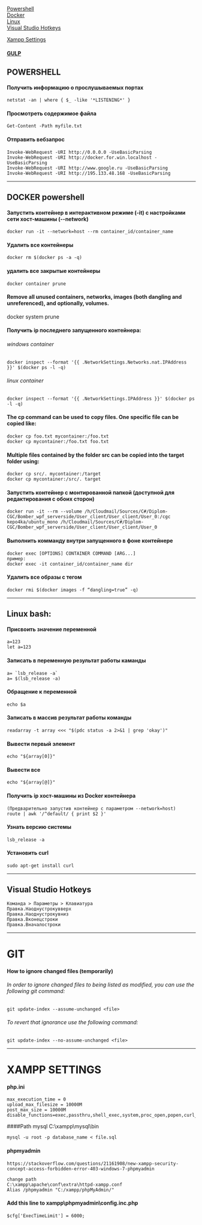 
[Powershell](#powershell)  
[Docker](#docker-powershell)  
[Linux](#linux-bash)  
[Visual Studio Hotkeys](#visual-studio-hotkeys)

[Xampp Settings](#xampp-settings)
#### [GULP](gulp-guide.md)


## POWERSHELL
#### Получить информацию о прослушываемых портах
 	netstat -an | where { $_ -like '*LISTENING*' } 

#### Просмотреть содержимое файла 
	Get-Content -Path myfile.txt  

#### Отправить вебзапрос
	Invoke-WebRequest -URI http://0.0.0.0 -UseBasicParsing
	Invoke-WebRequest -URI http://docker.for.win.localhost -UseBasicParsing
	Invoke-WebRequest -URI http://www.google.ru -UseBasicParsing
	Invoke-WebRequest -URI http://195.133.48.168 -UseBasicParsing

---

## DOCKER powershell	
#### Запустить контейнер в интерактивном режиме (-it) с настройками сети хост-машины (--network) 
	docker run -it --network=host --rm container_id/container_name	
	
#### Удалить все контейнеры
	docker rm $(docker ps -a -q)  
	
#### удалить все закрытые контейнеры
	docker container prune  
	
#### Remove all unused containers, networks, images (both dangling and unreferenced), and optionally, volumes.
docker system prune

#### Получить ip последнего запущенного контейнера:
 ###### windows container
	docker inspect --format '{{ .NetworkSettings.Networks.nat.IPAddress }}' $(docker ps -l -q) 
 ###### linux container
	docker inspect --format '{{ .NetworkSettings.IPAddress }}' $(docker ps -l -q)  


#### The cp command can be used to copy files. One specific file can be copied like:
	docker cp foo.txt mycontainer:/foo.txt
	docker cp mycontainer:/foo.txt foo.txt
#### Multiple files contained by the folder src can be copied into the target folder using:
	docker cp src/. mycontainer:/target
	docker cp mycontainer:/src/. target

#### Запустить контейнер с монтированной папкой (доступной для редактирования с обоих сторон) 
	docker run -it --rm --volume /h/Cloudmail/Sources/C#/Diplom-CGC/Bomber_wpf_serverside/User_client/User_client/User_0:/cgc kepo4ka/ubuntu_mono /h/Cloudmail/Sources/C#/Diplom-CGC/Bomber_wpf_serverside/User_client/User_client/User_0

#### Выполнить комманду внутри запущенного в фоне контейнере
	docker exec [OPTIONS] CONTAINER COMMAND [ARG...]
	пример:
	docker exec -it container_id/container_name dir

#### Удалить все образы с тегом <none>
	docker rmi $(docker images -f “dangling=true” -q)


---

## Linux bash:
#### Присвоить значение переменной
	a=123
	let a=123
#### Записать в переменную результат работы каманды
	a= `lsb_release -a`
	a= $(lsb_release -a)

#### Обращение к переменной
	echo $a

#### Записать в массив результат работы команды
	readarray -t array <<< "$(pdc status -a 2>&1 | grep 'okay')"
#### Вывести первый элемент
	echo "${array[0]}"
#### Вывести все 
	echo "${array[@]}"
	
#### Получить ip хост-машины из Docker контейнера 
	(Предварительно запустив контейнер с параметром --network=host) 
	route | awk '/^default/ { print $2 }'  

#### Узнать версию системы
	lsb_release -a

#### Установить curl
	sudo apt-get install curl

---
## Visual Studio Hotkeys
	Команда > Параметры > Клавиатура
	Правка.Наоднустрокувверх
	Правка.Наоднустрокувниз
	Правка.Вконецстроки
	Правка.Вначалостроки
	
---
	
# GIT
#### How to ignore changed files (temporarily)

###### In order to ignore changed files to being listed as modified, you can use the following git command:

	git update-index --assume-unchanged <file>
	
###### To revert that ignorance use the following command:

	git update-index --no-assume-unchanged <file>
	

---
	
# XAMPP SETTINGS

#### php.ini
	max_execution_time = 0
	upload_max_filesize = 10000M
	post_max_size = 10000M
	disable_functions=exec,passthru,shell_exec,system,proc_open,popen,curl_multi_exec,parse_ini_file,show_source

####Path mysql
	C:\xampp\mysql\bin
	
	mysql -u root -p database_name < file.sql

#### phpmyadmin
	https://stackoverflow.com/questions/21161908/new-xampp-security-concept-access-forbidden-error-403-windows-7-phpmyadmin
	
	change path
	C:\xampp\apache\conf\extra\httpd-xampp.conf
	Alias /phpmyadmin "C:/xampp/phpMyAdmin/"
	
#### Add this line to xampp\phpmyadmin\config.inc.php
	$cfg['ExecTimeLimit'] = 6000;

